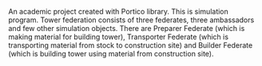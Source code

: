 An academic project created with Portico library. 
This is simulation program. Tower federation consists of three federates, three ambassadors and few other simulation objects. 
There are Preparer Federate (which is making material for building tower), Transporter Federate (which is transporting material from stock to construction site) and Builder Federate (which is building tower using material from construction site).
